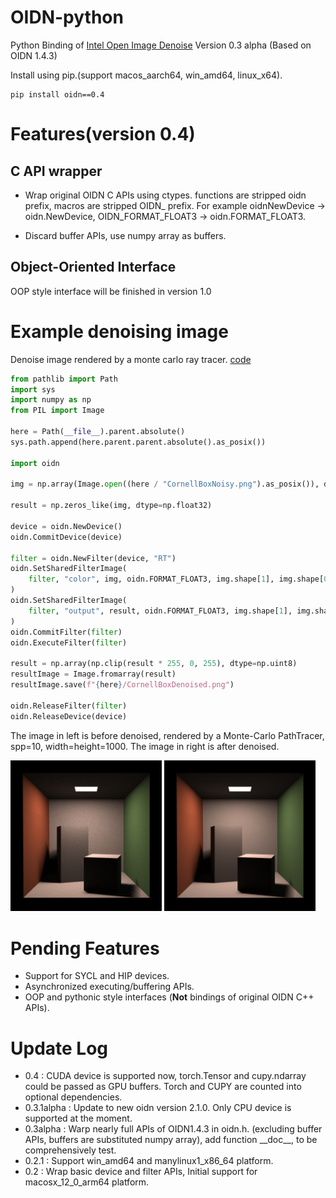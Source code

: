 # OIDN-python
Python Binding of [Intel Open Image Denoise](https://github.com/OpenImageDenoise/oidn) Version 0.3 alpha (Based on OIDN 1.4.3)

Install using pip.(support macos_aarch64, win_amd64, linux_x64).

```
pip install oidn==0.4
```

# Features(version 0.4)

## C API wrapper

- Wrap original OIDN C APIs using ctypes. functions are stripped oidn prefix, macros are stripped OIDN_ prefix. For example oidnNewDevice -> oidn.NewDevice, OIDN_FORMAT_FLOAT3 -> oidn.FORMAT_FLOAT3. 

- Discard buffer APIs, use numpy array as buffers.

## Object-Oriented Interface

OOP style interface will be finished in version 1.0

# Example denoising image

Denoise image rendered by a monte carlo ray tracer. [code](./tests/DenoiseCornellBox/DenoiseCornellBox.py)

```python 
from pathlib import Path
import sys
import numpy as np
from PIL import Image

here = Path(__file__).parent.absolute()
sys.path.append(here.parent.parent.absolute().as_posix())

import oidn

img = np.array(Image.open((here / "CornellBoxNoisy.png").as_posix()), dtype=np.float32) / 255.0

result = np.zeros_like(img, dtype=np.float32)

device = oidn.NewDevice()
oidn.CommitDevice(device)

filter = oidn.NewFilter(device, "RT")
oidn.SetSharedFilterImage(
    filter, "color", img, oidn.FORMAT_FLOAT3, img.shape[1], img.shape[0]
)
oidn.SetSharedFilterImage(
    filter, "output", result, oidn.FORMAT_FLOAT3, img.shape[1], img.shape[0]
)
oidn.CommitFilter(filter)
oidn.ExecuteFilter(filter)

result = np.array(np.clip(result * 255, 0, 255), dtype=np.uint8)
resultImage = Image.fromarray(result)
resultImage.save(f"{here}/CornellBoxDenoised.png")

oidn.ReleaseFilter(filter)
oidn.ReleaseDevice(device)
```

The image in left is before denoised, rendered by a Monte-Carlo PathTracer, spp=10, width=height=1000. The image in right is after denoised.

<div>
<div style="width:48%; display: inline-block"> 
<img src="tests/DenoiseCornellBox/CornellBoxNoisy.png">
</div>
<div style="width:48%; display: inline-block"> 
<img src="tests/DenoiseCornellBox/CornellBoxDenoisedAsExample.png">
</div>
</div>

# Pending Features
- Support for SYCL and HIP devices.
- Asynchronized executing/buffering APIs.
- OOP and pythonic style interfaces (**Not** bindings of original OIDN C++ APIs). 

# Update Log
- 0.4 : CUDA device is supported now, torch.Tensor and cupy.ndarray could be passed as GPU buffers. Torch and CUPY are counted into optional dependencies.
- 0.3.1alpha : Update to new oidn version 2.1.0. Only CPU device is supported at the moment.
- 0.3alpha : Warp nearly full APIs of OIDN1.4.3 in oidn.h. (excluding buffer APIs, buffers are substituted numpy array), add function \_\_doc\_\_, to be comprehensively test.
- 0.2.1 : Support win_amd64 and manylinux1_x86_64 platform.
- 0.2 : Wrap basic device and filter APIs, Initial support for macosx_12_0_arm64 platform.

